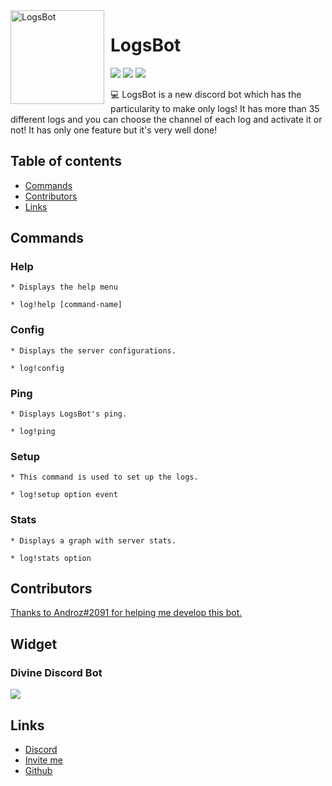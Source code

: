 <img width="150" height="150" align="left" style="float: left; margin: 0 10px 0 0;" alt="LogsBot" src="https://i.goopics.net/RQQww.png">

# LogsBot

[![](https://img.shields.io/badge/discord.js-v12.0.1-blue.svg?logo=npm)](https://github.com/discordjs)
![](https://img.shields.io/badge/-By%20ShadowV%239339-blue)
[![](https://img.shields.io/discord/683293931793940480.svg?logo=discord&colorB=7289DA)](https://discord.gg/GMUQdS4)

💻 LogsBot is a new discord bot which has the particularity to make only logs! It has more than 35 different logs and you can choose the channel of each log and activate it or not!
It has only one feature but it's very well done!

## Table of contents

* [Commands](https://github.com/Shadowv7/LogsBot#commands)
* [Contributors](https://github.com/Shadowv7/LogsBot#contributors)
* [Links](https://github.com/Shadowv7/LogsBot#links)

## Commands

### Help
```
* Displays the help menu

* log!help [command-name]
```
### Config
```
* Displays the server configurations.

* log!config
```
### Ping
```
* Displays LogsBot's ping.

* log!ping
```
### Setup
```
* This command is used to set up the logs.

* log!setup option event
```
### Stats
```
* Displays a graph with server stats.

* log!stats option
```

## Contributors

[Thanks to Androz#2091 for helping me develop this bot.](https://github.com/Androz2091)

## Widget

### Divine Discord Bot
[![](https://divinediscordbots.com/api/widget/674568147029983242.svg)](https://divinediscordbots.com/bot/674568147029983242)


## Links

*   [Discord](https://discord.gg/GMUQdS4)
*   [Invite me](https://discordapp.com/oauth2/authorize?client_id=674568147029983242&permissions=8&scope=bot)
*   [Github](https://github.com/Shadowv7)
